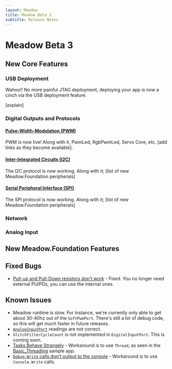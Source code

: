 ```yaml
---
layout: Meadow
title: Meadow Beta 3
subtitle: Release Notes
---
```


# Meadow Beta 3

## New Core Features

### USB Deployment

Wahoo!! No more painful JTAG deployment, deploying your app is now a cinch via the USB deployment feature.

[explain]


### Digital Outputs and Protocols

#### [Pulse-Width-Modulation (PWM)](/Guides/Meadow_Basics/IO/Digital/PWM/)

PWM is now live! Along with it, PwmLed, RgbPwmLed, Servo Core, etc. [add links as they become available].

#### [Inter-Integrated Circuits (I2C)](/Guides/Meadow_Basics/IO/Digital/Protocols/I2C/)

The I2C protocol is now working. Along with it; [list of new Meadow.Foundation peripherals]

#### [Serial Peripheral Interface (SPI)](/Guides/Meadow_Basics/IO/Digital/Protocols/SPI/)

The SPI protocol is now working. Along with it; [list of new Meadow.Foundation peripherals]


### Network


### Analog Input



## New Meadow.Foundation Features



## Fixed Bugs

* [Pull-up and Pull-Down resistors don't work](https://github.com/WildernessLabs/Meadow_Issues/issues/6) - Fixed. You no longer need external PU/PDs, you can use the internal ones.

## Known Issues

* Meadow runtime is slow. For instance, we're currently only able to get about 30-40hz out of the `SoftPwmPort`. There's still a lot of debug code, so this will get much faster in future releases.
* [`AnalogInputPort`](https://github.com/WildernessLabs/Meadow_Issues/issues/7) readings are not correct.
* `GlitchFilterCycleCount` is not implemented in `DigitalInputPort`. This is coming soon.
* [Tasks Behave Strangely](https://github.com/WildernessLabs/Meadow_Issues/issues/2) - Workaround is to use `Thread`, as seen in the [Basic_Threading](https://github.com/WildernessLabs/Meadow_Samples/blob/master/Source/MeadowSamples/Basic_Threading/ThreadingApp.cs) sample app.
* [`Debug.Write` calls don't output to the console](https://github.com/WildernessLabs/Meadow_Issues/issues/3) - Workaround is to use `Console.Write` calls.